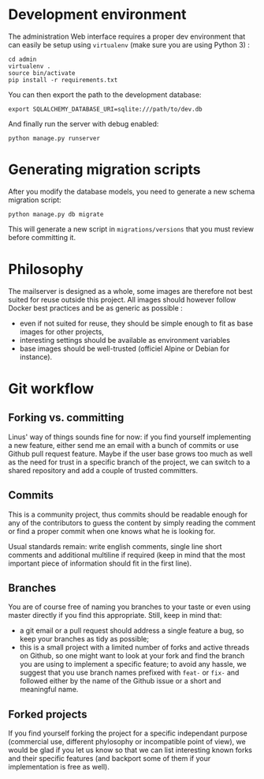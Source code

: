 Development environment
=======================

The administration Web interface requires a proper dev environment that can easily be setup using ``virtualenv`` (make sure you are using Python 3) :

```
cd admin
virtualenv .
source bin/activate
pip install -r requirements.txt
```

You can then export the path to the development database:

```
export SQLALCHEMY_DATABASE_URI=sqlite:///path/to/dev.db
```

And finally run the server with debug enabled:

```
python manage.py runserver
```

Generating migration scripts
============================

After you modify the database models, you need to generate a new schema
migration script:

```
python manage.py db migrate
```

This will generate a new script in ``migrations/versions`` that you must review
before committing it.

Philosophy
==========

The mailserver is designed as a whole, some images are therefore not best
suited for reuse outside this project. All images should however follow
Docker best practices and be as generic as possible :

 - even if not suited for reuse, they should be simple enough to
   fit as base images for other projects,
 - interesting settings should be available as environment variables
 - base images should be well-trusted (officiel Alpine or Debian for instance).

Git workflow
============

Forking vs. committing
----------------------

Linus' way of things sounds fine for now: if you find yourself implementing a
new feature, either send me an email with a bunch of commits or use Github
pull request feature. Maybe if the user base grows too much as well as the need
for trust in a specific branch of the project, we can switch to a shared
repository and add a couple of trusted committers.

Commits
-------

This is a community project, thus commits should be readable enough for any of
the contributors to guess the content by simply reading the comment or find a
proper commit when one knows what he is looking for.

Usual standards remain: write english comments, single line short comments and
additional multiline if required (keep in mind that the most important piece
of information should fit in the first line).

Branches
--------

You are of course free of naming you branches to your taste or even using
master directly if you find this appropriate. Still, keep in mind that:

- a git email or a pull request should address a single feature a bug,
  so keep your branches as tidy as possible;
- this is a small project with a limited number of forks and active threads
  on Github, so one might want to look at your fork and find the branch you
  are using to implement a specific feature; to avoid any hassle, we suggest
  that you use branch names prefixed with ``feat-`` or ``fix-`` and followed
  either by the name of the Github issue or a short and meaningful name.

Forked projects
---------------

If you find yourself forking the project for a specific independant purpose
(commercial use, different phylosophy or incompatible point of view), we would
be glad if you let us know so that we can list interesting known forks and
their specific features (and backport some of them if your implementation
is free as well).